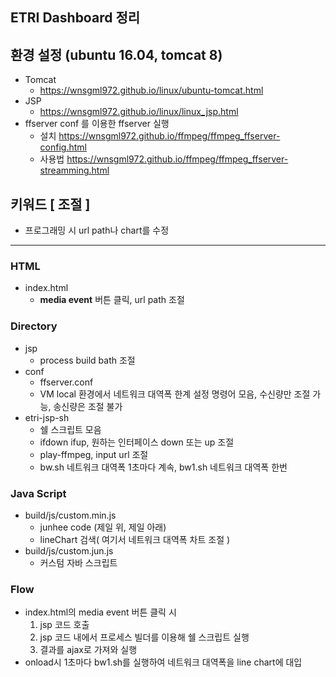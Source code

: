 
## ETRI Dashboard 정리

## 환경 설정 (ubuntu 16.04, tomcat 8)
* Tomcat
  * <https://wnsgml972.github.io/linux/ubuntu-tomcat.html>
* JSP 
  * <https://wnsgml972.github.io/linux/linux_jsp.html>
* ffserver conf 를 이용한 ffserver 실행 
  * 설치 <https://wnsgml972.github.io/ffmpeg/ffmpeg_ffserver-config.html>
  * 사용법 <https://wnsgml972.github.io/ffmpeg/ffmpeg_ffserver-streamming.html>

## 키워드 [ 조절 ]
* 프로그래밍 시 url path나 chart를 수정

<hr/>

### HTML
* index.html  
  * __media event__ 버튼 클릭, url path 조절

### Directory
* jsp 
  * process build bath 조절
* conf 
  * ffserver.conf  
  * VM local 환경에서 네트워크 대역폭 한계 설정 명령어 모음, 수신량만 조절 가능, 송신량은 조절 불가
* etri-jsp-sh 
  * 쉘 스크립트 모음
  * ifdown ifup, 원하는 인터페이스 down 또는 up 조절
  * play-ffmpeg, input url 조절
  * bw.sh 네트워크 대역폭 1초마다 계속,  bw1.sh 네트워크 대역폭 한번 

### Java Script
* build/js/custom.min.js 
  * junhee code (제일 위, 제일 아래)
  * lineChart 검색( 여기서 네트워크 대역폭 차트 조절 )
* build/js/custom.jun.js  
  * 커스텀 자바 스크립트

### Flow
* index.html의 media event 버튼 클릭 시 
  1. jsp 코드 호출 
  2. jsp 코드 내에서 프로세스 빌더를 이용해 쉘 스크립트 실행 
  3. 결과를 ajax로 가져와 실행 
* onload시 1초마다 bw1.sh를 실행하여 네트워크 대역폭을 line chart에 대입

